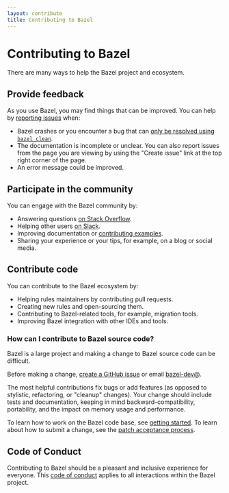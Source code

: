 ```yaml
---
layout: contribute
title: Contributing to Bazel
---
```


# Contributing to Bazel

There are many ways to help the Bazel project and ecosystem.

## Provide feedback

As you use Bazel, you may find things that can be improved.
You can help by [reporting issues](http://github.com/bazelbuild/bazel/issues)
when:

   - Bazel crashes or you encounter a bug that can [only be resolved using `bazel
     clean`](https://docs.bazel.build/guide.html#correct-incremental-rebuilds).
   - The documentation is incomplete or unclear. You can also report issues
     from the page you are viewing by using the "Create issue"
     link at the top right corner of the page.
   - An error message could be improved.

## Participate in the community

You can engage with the Bazel community by:

   - Answering questions [on Stack Overflow](
     https://stackoverflow.com/questions/tagged/bazel).
   - Helping other users [on Slack](https://slack.bazel.build).
   - Improving documentation or [contributing examples](
     https://github.com/bazelbuild/examples).
   - Sharing your experience or your tips, for example, on a blog or social media.

## Contribute code

You can contribute to the Bazel ecosystem by:

   - Helping rules maintainers by contributing pull requests.
   - Creating new rules and open-sourcing them.
   - Contributing to Bazel-related tools, for example, migration tools.
   - Improving Bazel integration with other IDEs and tools.


### How can I contribute to Bazel source code?

Bazel is a large project and making a change to Bazel source code
can be difficult.

Before making a change, [create a GitHub
issue](http://github.com/bazelbuild/bazel/issues)
or email [bazel-dev@](mailto:bazel-dev@googlegroups.com).

The most helpful contributions fix bugs or add features (as opposed
to stylistic, refactoring, or "cleanup" changes). Your change should
include tests and documentation, keeping in mind backward-compatibility,
portability, and the impact on memory usage and performance.

To learn how to work on the Bazel code base, see [getting started](basics/getting_started.html).
To learn about how to submit a change, see the [patch acceptance process](basics/patching.html).

## Code of Conduct
Contributing to Bazel should be a pleasant and inclusive experience for everyone. This
[code of conduct](https://github.com/bazelbuild/bazel/blob/HEAD/CODE_OF_CONDUCT.md) applies to
all interactions within the Bazel project.
